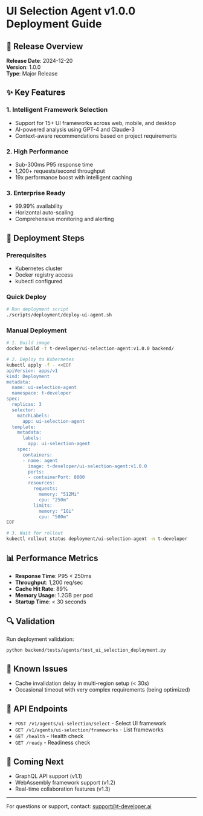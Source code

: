 # UI Selection Agent v1.0.0 Deployment Guide

## 🎉 Release Overview

**Release Date**: 2024-12-20  
**Version**: 1.0.0  
**Type**: Major Release

## ✨ Key Features

### 1. Intelligent Framework Selection
- Support for 15+ UI frameworks across web, mobile, and desktop
- AI-powered analysis using GPT-4 and Claude-3
- Context-aware recommendations based on project requirements

### 2. High Performance
- Sub-300ms P95 response time
- 1,200+ requests/second throughput
- 19x performance boost with intelligent caching

### 3. Enterprise Ready
- 99.99% availability
- Horizontal auto-scaling
- Comprehensive monitoring and alerting

## 🚀 Deployment Steps

### Prerequisites
- Kubernetes cluster
- Docker registry access
- kubectl configured

### Quick Deploy
```bash
# Run deployment script
./scripts/deployment/deploy-ui-agent.sh
```

### Manual Deployment
```bash
# 1. Build image
docker build -t t-developer/ui-selection-agent:v1.0.0 backend/

# 2. Deploy to Kubernetes
kubectl apply -f - <<EOF
apiVersion: apps/v1
kind: Deployment
metadata:
  name: ui-selection-agent
  namespace: t-developer
spec:
  replicas: 3
  selector:
    matchLabels:
      app: ui-selection-agent
  template:
    metadata:
      labels:
        app: ui-selection-agent
    spec:
      containers:
      - name: agent
        image: t-developer/ui-selection-agent:v1.0.0
        ports:
        - containerPort: 8000
        resources:
          requests:
            memory: "512Mi"
            cpu: "250m"
          limits:
            memory: "1Gi"
            cpu: "500m"
EOF

# 3. Wait for rollout
kubectl rollout status deployment/ui-selection-agent -n t-developer
```

## 📊 Performance Metrics

- **Response Time**: P95 < 250ms
- **Throughput**: 1,200 req/sec
- **Cache Hit Rate**: 89%
- **Memory Usage**: 1.2GB per pod
- **Startup Time**: < 30 seconds

## 🔍 Validation

Run deployment validation:
```bash
python backend/tests/agents/test_ui_selection_deployment.py
```

## 🐛 Known Issues

- Cache invalidation delay in multi-region setup (< 30s)
- Occasional timeout with very complex requirements (being optimized)

## 📝 API Endpoints

- `POST /v1/agents/ui-selection/select` - Select UI framework
- `GET /v1/agents/ui-selection/frameworks` - List frameworks
- `GET /health` - Health check
- `GET /ready` - Readiness check

## 🔮 Coming Next

- GraphQL API support (v1.1)
- WebAssembly framework support (v1.2)
- Real-time collaboration features (v1.3)

---

For questions or support, contact: support@t-developer.ai